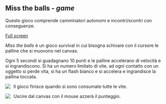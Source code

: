 ## Miss the balls - _game_

Questo gioco comprende camminatori autonomi e incontri/scontri con conseguenze. 

[Full screen](https://editor.p5js.org/Gregorio-V/full/8CdP1HCfl)

_Miss the balls_ è un gioco survival in cui bisogna schivare con il cursore le palline che si muovono nel canvas.

Ogni 5 secondi si guadagnano 10 punti e le palline accelerano di velocità e si ingrandiscono.
Si ha un numero limitato di vite, ad ogni contatto con un oggetto si perde vita, si ha un flash bianco e si accelera e ingrandisce la pallina toccata.

<img src="images/game.png"
     style="
     float:left;
     max-width:30%;
     margin-right: 10px;
     " />

Il gioco finisce quando si sono consumate tutte le vite.

<img src="images/gameOver.png"
     style="
     float:left;
     max-width:30%;
     margin-right: 10px;
     " />

Uscire dal canvas con il mouse azzerà il punteggio.
